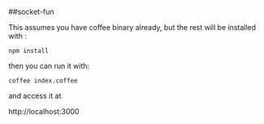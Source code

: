 ##socket-fun

This assumes you have coffee binary already, but the rest will be installed with :

`npm install`

then you can run it with:

`coffee index.coffee`

and access it at

http://localhost:3000
